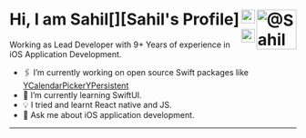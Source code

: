 # Hi, I am Sahil[<img align="right" alt="@Sahil" width="70px" src="https://github.com/SahilSainiYML/SahilSainiYML/assets/111066844/a2a488ea-3751-403c-9893-d13c8bb338a3" />][Sahil's Profile][<img align="right" alt="@gmail" width="24px" src="https://cdn.jsdelivr.net/npm/simple-icons@v3/icons/gmail.svg" />][gmail][<img align="right" alt="@linkedIn" width="24px" src="https://cdn.jsdelivr.net/npm/simple-icons@v3/icons/linkedin.svg" />][linkedin]

Working as Lead Developer with 9+ Years of experience in iOS Application Development.

- 🖇️ I’m currently working on open source Swift packages like [YCalendarPicker](https://github.com/yml-org/ycalendarpicker-ios)[YPersistent](https://github.com/yml-org/ypersistence-ios)
- 🌱 I’m currently learning SwiftUI.
- 💡 I tried and learnt React native and JS.
- 💬 Ask me about iOS application development.

---
<!--
**SahilSainiYML/SahilSainiYML** is a ✨ _special_ ✨ repository because its `README.md` (this file) appears on your GitHub profile.

-->

[gmail]: mailto:sahilsaini51@gmail.com
[linkedin]: https://www.linkedin.com/in/sahilsaini51
